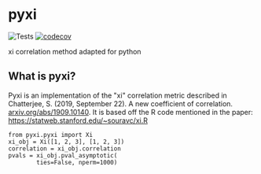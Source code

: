 pyxi
================================
![Tests](https://travis-ci.com/czbiohub/pyxi.svg?)
[![codecov](https://codecov.io/gh/czbiohub/pyxi/branch/master/graph/badge.svg)](https://codecov.io/gh/czbiohub/pyxi)

xi correlation method adapted for python

## What is pyxi?

Pyxi is an implementation of the "xi" correlation metric described in Chatterjee, S. (2019, September 22). A new coefficient of correlation. [arxiv.org/abs/1909.10140](https://arxiv.org/abs/1909.10140). It is based off the R code mentioned in the paper: https://statweb.stanford.edu/~souravc/xi.R 


```
from pyxi.pyxi import Xi
xi_obj = Xi([1, 2, 3], [1, 2, 3])
correlation = xi_obj.correlation
pvals = xi_obj.pval_asymptotic(
        ties=False, nperm=1000)

```
